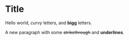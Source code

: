 # Title

Hello world, *curvy* letters, and **bigg** letters.

A new paragraph with some ~~strikethrough~~ and __underlines__.
